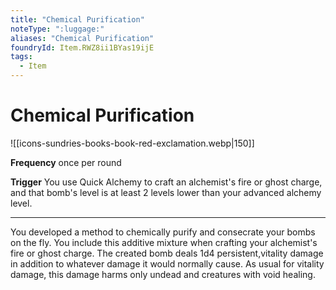 ```yaml
---
title: "Chemical Purification"
noteType: ":luggage:"
aliases: "Chemical Purification"
foundryId: Item.RWZ8ii1BYas19ijE
tags:
  - Item
---
```


# Chemical Purification
![[icons-sundries-books-book-red-exclamation.webp|150]]

**Frequency** once per round

**Trigger** You use Quick Alchemy to craft an alchemist's fire or ghost charge, and that bomb's level is at least 2 levels lower than your advanced alchemy level.

* * *

You developed a method to chemically purify and consecrate your bombs on the fly. You include this additive mixture when crafting your alchemist's fire or ghost charge. The created bomb deals 1d4 persistent,vitality damage in addition to whatever damage it would normally cause. As usual for vitality damage, this damage harms only undead and creatures with void healing.
